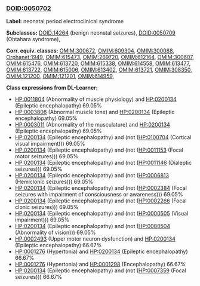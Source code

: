 
### [DOID:0050702](http://purl.obolibrary.org/obo/DOID_0050702)
**Label:** neonatal period electroclinical syndrome

**Subclasses:** [DOID:14264](http://purl.obolibrary.org/obo/DOID_14264) (benign neonatal seizures), [DOID:0050709](http://purl.obolibrary.org/obo/DOID_0050709) (Ohtahara syndrome), 

**Corr. equiv. classes:** [OMIM:300672](http://purl.obolibrary.org/obo/OMIM_300672), [OMIM:609304](http://purl.obolibrary.org/obo/OMIM_609304), [OMIM:300088](http://purl.obolibrary.org/obo/OMIM_300088), [Orphanet:1949](http://www.orpha.net/ORDO/Orphanet_1949), [OMIM:615473](http://purl.obolibrary.org/obo/OMIM_615473), [OMIM:269720](http://purl.obolibrary.org/obo/OMIM_269720), [OMIM:612164](http://purl.obolibrary.org/obo/OMIM_612164), [OMIM:300607](http://purl.obolibrary.org/obo/OMIM_300607), [OMIM:615476](http://purl.obolibrary.org/obo/OMIM_615476), [OMIM:613720](http://purl.obolibrary.org/obo/OMIM_613720), [OMIM:615338](http://purl.obolibrary.org/obo/OMIM_615338), [OMIM:614558](http://purl.obolibrary.org/obo/OMIM_614558), [OMIM:613477](http://purl.obolibrary.org/obo/OMIM_613477), [OMIM:613722](http://purl.obolibrary.org/obo/OMIM_613722), [OMIM:615006](http://purl.obolibrary.org/obo/OMIM_615006), [OMIM:613402](http://purl.obolibrary.org/obo/OMIM_613402), [OMIM:613721](http://purl.obolibrary.org/obo/OMIM_613721), [OMIM:308350](http://purl.obolibrary.org/obo/OMIM_308350), [OMIM:121200](http://purl.obolibrary.org/obo/OMIM_121200), [OMIM:121201](http://purl.obolibrary.org/obo/OMIM_121201), [OMIM:614959](http://purl.obolibrary.org/obo/OMIM_614959), 

**Class expressions from DL-Learner:**

- [HP:0011804](http://purl.obolibrary.org/obo/HP_0011804) (Abnormality of muscle physiology) and [HP:0200134](http://purl.obolibrary.org/obo/HP_0200134) (Epileptic encephalopathy) 69.05%
- [HP:0003808](http://purl.obolibrary.org/obo/HP_0003808) (Abnormal muscle tone) and [HP:0200134](http://purl.obolibrary.org/obo/HP_0200134) (Epileptic encephalopathy) 69.05%
- [HP:0003011](http://purl.obolibrary.org/obo/HP_0003011) (Abnormality of the musculature) and [HP:0200134](http://purl.obolibrary.org/obo/HP_0200134) (Epileptic encephalopathy) 69.05%
- [HP:0200134](http://purl.obolibrary.org/obo/HP_0200134) (Epileptic encephalopathy) and (not ([HP:0100704](http://purl.obolibrary.org/obo/HP_0100704) (Cortical visual impairment))) 69.05%
- [HP:0200134](http://purl.obolibrary.org/obo/HP_0200134) (Epileptic encephalopathy) and (not ([HP:0011153](http://purl.obolibrary.org/obo/HP_0011153) (Focal motor seizures))) 69.05%
- [HP:0200134](http://purl.obolibrary.org/obo/HP_0200134) (Epileptic encephalopathy) and (not ([HP:0011146](http://purl.obolibrary.org/obo/HP_0011146) (Dialeptic seizures))) 69.05%
- [HP:0200134](http://purl.obolibrary.org/obo/HP_0200134) (Epileptic encephalopathy) and (not ([HP:0006813](http://purl.obolibrary.org/obo/HP_0006813) (Hemiclonic seizures))) 69.05%
- [HP:0200134](http://purl.obolibrary.org/obo/HP_0200134) (Epileptic encephalopathy) and (not ([HP:0002384](http://purl.obolibrary.org/obo/HP_0002384) (Focal seizures with impairment of consciousness or awareness))) 69.05%
- [HP:0200134](http://purl.obolibrary.org/obo/HP_0200134) (Epileptic encephalopathy) and (not ([HP:0002266](http://purl.obolibrary.org/obo/HP_0002266) (Focal clonic seizures))) 69.05%
- [HP:0200134](http://purl.obolibrary.org/obo/HP_0200134) (Epileptic encephalopathy) and (not ([HP:0000505](http://purl.obolibrary.org/obo/HP_0000505) (Visual impairment))) 69.05%
- [HP:0200134](http://purl.obolibrary.org/obo/HP_0200134) (Epileptic encephalopathy) and (not ([HP:0000504](http://purl.obolibrary.org/obo/HP_0000504) (Abnormality of vision))) 69.05%
- [HP:0002493](http://purl.obolibrary.org/obo/HP_0002493) (Upper motor neuron dysfunction) and [HP:0200134](http://purl.obolibrary.org/obo/HP_0200134) (Epileptic encephalopathy) 66.67%
- [HP:0001276](http://purl.obolibrary.org/obo/HP_0001276) (Hypertonia) and [HP:0200134](http://purl.obolibrary.org/obo/HP_0200134) (Epileptic encephalopathy) 66.67%
- [HP:0001276](http://purl.obolibrary.org/obo/HP_0001276) (Hypertonia) and [HP:0001298](http://purl.obolibrary.org/obo/HP_0001298) (Encephalopathy) 66.67%
- [HP:0200134](http://purl.obolibrary.org/obo/HP_0200134) (Epileptic encephalopathy) and (not ([HP:0007359](http://purl.obolibrary.org/obo/HP_0007359) (Focal seizures))) 66.67%


